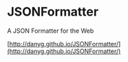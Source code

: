 # JSONFormatter
A JSON Formatter for the Web

[http://danyg.github.io/JSONFormatter/](http://danyg.github.io/JSONFormatter/)
